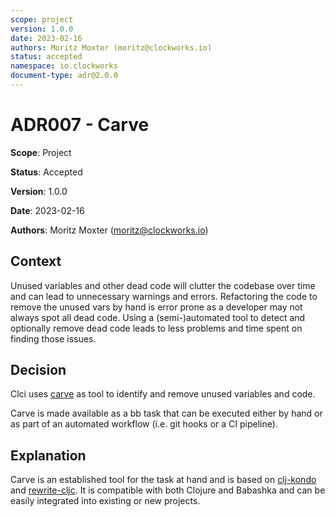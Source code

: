 ```yaml
---
scope: project
version: 1.0.0
date: 2023-02-16
authors: Moritz Moxter (moritz@clockworks.io)
status: accepted
namespace: io.clockworks
document-type: adr@2.0.0
---
```

# ADR007 - Carve

**Scope**: Project

**Status**: Accepted

**Version**: 1.0.0

**Date**: 2023-02-16

**Authors**: Moritz Moxter (moritz@clockworks.io)

## Context

Unused variables and other dead code will clutter the codebase over time and can lead to unnecessary warnings and errors. Refactoring the code to remove the unused vars by hand is error prone as a developer may not always spot all dead code. Using a (semi-)automated tool to detect and optionally remove dead code leads to less problems and time spent on finding those issues.

## Decision

Clci uses [carve](https://github.com/borkdude/carve) as tool to identify and remove unused variables and code. 

Carve is made available as a bb task that can be executed either by hand or as part of an automated workflow (i.e. git hooks or a CI pipeline).

## Explanation

Carve is an established tool for the task at hand and is based on [clj-kondo](https://github.com/borkdude/clj-kondo) and [rewrite-cljc](https://github.com/lread/rewrite-cljc-playground). It is compatible with both Clojure and Babashka and can be easily integrated into existing or new projects.
